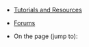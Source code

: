 <div>
<div class="left-nav">
<div class="static-nav">
<ul>
<li class="menu-media-services-resources"><a href="/en-us/develop/media-services/resources-java/">Tutorials and Resources</a></li>
</ul>
<ul class="links">
<li class="forum"><a href="http://social.msdn.microsoft.com/Forums/en-US/MediaServices/threads">Forums</a></li>
</ul>
</div>
<div class="floating-nav jump-to">
<ul>
<li>On the page (jump to):</li>
</ul>
</div>
</div>
</div>